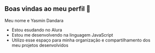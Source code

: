 ## Boas vindas ao meu perfil 🖤

Meu nome e Yasmin Dandara

- Estou esudando no Alura
- Estou me desenvolvendo na linguagem JavaScript
- Utilizo esse espaço para minha organização e compartilhamento dos meu projetos desenvolvidos

  


